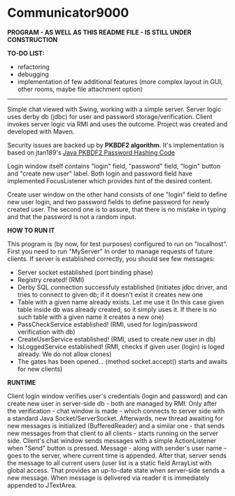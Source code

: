 # Communicator9000
<b>PROGRAM - AS WELL AS THIS README FILE - IS STILL UNDER CONSTRUCTION</b>

<b>TO-DO LIST:</b>
 - refactoring
 - debugging
 - implementation of few additional features (more complex layout in GUI, other rooms, maybe file attachment option)
 
 <hr>

Simple chat viewed with Swing, working with a simple server. Server logic uses derby db (jdbc) for user and password storage/verification. Client invokes server logic via RMI and uses the outcome. Project was created and developed with Maven.

Security issues are backed up by <b>PKBDF2 algorithm</b>. It's implementation is based on jtan189's <a href="https://gist.github.com/jtan189/3804290">Java PKBDF2 Password Hashing Code</a>

Login window itself contains "login" field, "password" field, "login" button and "create new user" label. Both login and password field have implemented FocusListener which provides hint of the desired content.

Create user window on the other hand consists of one "login" field to define new user login, and two password fields to define password for newly created user. The second one is to assure, that there is no mistake in typing and that the password is not a random input.


 <b>HOW TO RUN IT</b>
 
This program is (by now, for test purposes) configured to run on "localhost". First you need to run "MyServer" In order to manage requests of future clients. If server is established correctly, you should see few messages:
- Server socket established (port binding phase)
- Registry created! (RMI)
- Derby SQL connection successfuly established (initiates jdbc driver, and tries to connect to given db; if it doesn't exist it creates new one
- Table with a given name already exists. Let me use it (In this case given table inside db was already created, so it simply uses it. If there is no such table with a given name it creates a new one)
- PassCheckService established! (RMI, used for login/password verification with db)
- CreateUserService established! (RMI, used to create new user in db)
- IsLoggedService established! (RMI, checks if given user (login) is loged already. We do not allow clones)
- The gates has been opened... (method socket.accept() starts and awaits for new clients)

<b>RUNTIME</b>

Client login window verifies user's credentials (login and password) and can create new user in server-side db - both are managed by RMI. Only after the verification - chat window is made - which connects to server side with a standard Java Socket/ServerSocket. Afterwards, new thread awaiting for new messages is initialized (BufferedReader) and a similar one - that sends new messages from that client to all clients - starts running on the server side.
Client's chat window sends messages with a simple ActionListener when "Send" button is pressed. Message - along with sender's user name - goes to the server, where current time is appended. After that, server sends the message to all current users (user list is a static field ArrayList<PrintWriter> with global access. That provides an up-to-date state when server-side sends a new message. When message is delivered via reader it is immediately appended to JTextArea.
